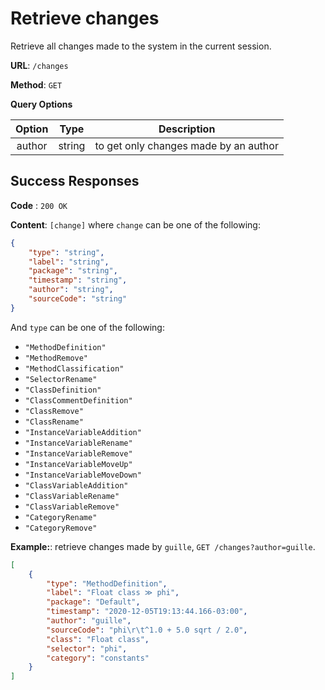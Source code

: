 # Retrieve changes

Retrieve all changes made to the system in the current session.

**URL**: `/changes`

**Method**: `GET`

**Query Options**

| Option |  Type  | Description                           |
| :----: | :----: | ------------------------------------- |
| author | string | to get only changes made by an author |

## Success Responses

**Code** : `200 OK`

**Content**: `[change]` where `change` can be one of the following:

```json
{
	"type": "string",
	"label": "string",
	"package": "string",
	"timestamp": "string",
	"author": "string",
	"sourceCode": "string"
}
```

And `type` can be one of the following:

- `"MethodDefinition"`
- `"MethodRemove"`
- `"MethodClassification"`
- `"SelectorRename"`
- `"ClassDefinition"`
- `"ClassCommentDefinition"`
- `"ClassRemove"`
- `"ClassRename"`
- `"InstanceVariableAddition"`
- `"InstanceVariableRename"`
- `"InstanceVariableRemove"`
- `"InstanceVariableMoveUp"`
- `"InstanceVariableMoveDown"`
- `"ClassVariableAddition"`
- `"ClassVariableRename"`
- `"ClassVariableRemove"`
- `"CategoryRename"`
- `"CategoryRemove"`

**Example:**: retrieve changes made by `guille`, `GET /changes?author=guille`.

```json
[
	{
		"type": "MethodDefinition",
		"label": "Float class ≫ phi",
		"package": "Default",
		"timestamp": "2020-12-05T19:13:44.166-03:00",
		"author": "guille",
		"sourceCode": "phi\r\t^1.0 + 5.0 sqrt / 2.0",
		"class": "Float class",
		"selector": "phi",
		"category": "constants"
	}
]
```
